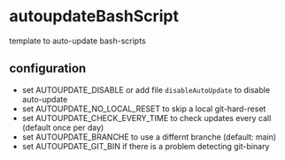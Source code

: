 # autoupdateBashScript
template to auto-update bash-scripts

## configuration
 * set AUTOUPDATE_DISABLE or add file ``disableAutoUpdate`` to disable auto-update
 * set AUTOUPDATE_NO_LOCAL_RESET to skip a local git-hard-reset
 * set AUTOUPDATE_CHECK_EVERY_TIME to check updates every call (default once per day)
 * set AUTOUPDATE_BRANCHE to use a differnt branche (default: main)
 * set AUTOUPDATE_GIT_BIN if there is a problem detecting git-binary